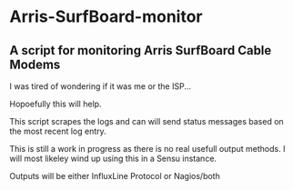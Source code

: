 # Arris-SurfBoard-monitor

## A script for monitoring Arris SurfBoard Cable Modems

I was tired of wondering if it was me or the ISP...

Hopoefully this will help.


This script scrapes the logs and can will send status messages based on the most recent log entry.



This is still a work in progress as there is no real usefull output methods.  I will most likeley wind up using this in a Sensu instance. 

Outputs will be either InfluxLine Protocol or Nagios/both


